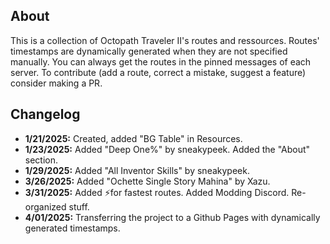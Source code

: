 ## About

This is a collection of Octopath Traveler II's routes and ressources. Routes' timestamps are dynamically generated when they are not specified manually.
You can always get the routes in the pinned messages of each server.
To contribute (add a route, correct a mistake, suggest a feature) consider making a PR.

## Changelog

- **1/21/2025:** Created, added "BG Table" in Resources.
- **1/23/2025:** Added "Deep One%" by sneakypeek. Added the "About" section.
- **1/29/2025:** Added "All Inventor Skills" by sneakypeek.
- **3/26/2025:** Added "Ochette Single Story Mahina" by Xazu.
- **3/31/2025:** Added ⚡for fastest routes. Added Modding Discord. Re-organized stuff.
- **4/01/2025:** Transferring the project to a Github Pages with dynamically generated timestamps.


